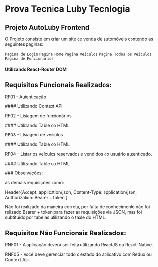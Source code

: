 # Prova Tecnica Luby Tecnlogia



## Projeto AutoLuby Frontend

O Projeto consiste em criar um site de venda de automóveis contendo as seguintes paginas:

`Pagina de Login`
`Pagina Home`
`Pagina Veiculos`
`Pagina Todos os Veiculos`
`Pagina de Funcionarios`

 #### Utilizando React-Router DOM
## Requisitos Funcionais Realizados: 

 <p>RF01 - Autenticação<p/>
 #### Utilizando Context API
 <p>RF02 - Listagem de funcionários</p>
#### Utilizando Table do HTML
 <p>RF03 - Listagem de veículos</p>
#### Utilizando Table do HTML</p>
 <p>RF04 - Listar os veículos reservados e vendidos do usuário autenticado.</p>
#### Utilizando Table do HTML
  <p></p>
### Observações:

às demais requisições como: 

Header{Accept: application/json,
Content-Type: application/json,
Authorization: Bearer + token
}

Não foi realizado da maneira correta, por falta de conhecimento não foi relizado Bearer + token para fazer as requisições via JSON, mas foi subtituido por tabelas utilizando o table do HTML.
 
## Requisitos Não Funcionais Realizados:
  
 RNF01 - A aplicação deverá ser feita utilizando ReactJS ou React-Native.
  
 RNF05 - Você deve gerenciar todo o estado do aplicativo com Redux ou Context Api.
  
  
  
  
